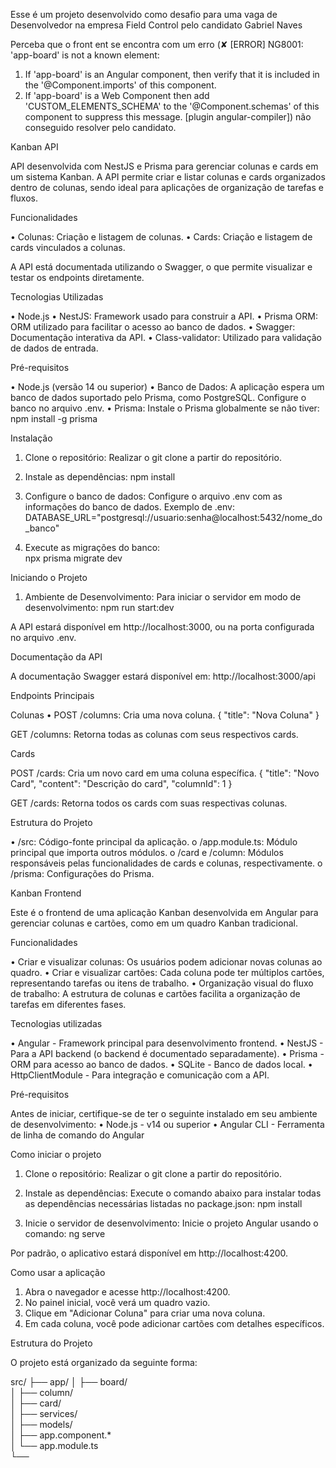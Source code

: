 Esse é um projeto desenvolvido como desafio para uma vaga de Desenvolvedor na empresa Field Control pelo candidato Gabriel Naves

Perceba que o front ent se encontra com um erro (✘ [ERROR] NG8001: 'app-board' is not a known element:
1. If 'app-board' is an Angular component, then verify that it is included in the '@Component.imports' of this component.
2. If 'app-board' is a Web Component then add 'CUSTOM_ELEMENTS_SCHEMA' to the '@Component.schemas' of this component to suppress this message. [plugin angular-compiler])
não conseguido resolver pelo candidato. 


Kanban API

API desenvolvida com NestJS e Prisma para gerenciar colunas e cards em um sistema Kanban. A API permite criar e listar colunas e cards organizados dentro de colunas, sendo ideal para aplicações de organização de tarefas e fluxos.

Funcionalidades

•	Colunas: Criação e listagem de colunas.
•	Cards: Criação e listagem de cards vinculados a colunas.

A API está documentada utilizando o Swagger, o que permite visualizar e testar os endpoints diretamente.

Tecnologias Utilizadas

•	Node.js
•	NestJS: Framework usado para construir a API.
•	Prisma ORM: ORM utilizado para facilitar o acesso ao banco de dados.
•	Swagger: Documentação interativa da API.
•	Class-validator: Utilizado para validação de dados de entrada.

Pré-requisitos

•	Node.js (versão 14 ou superior)
•	Banco de Dados: A aplicação espera um banco de dados suportado pelo Prisma, como PostgreSQL. Configure o banco no arquivo .env.
•	Prisma: Instale o Prisma globalmente se não tiver: npm install -g prisma

Instalação

1.	Clone o repositório:
Realizar o git clone a partir do repositório.

2.	Instale as dependências:
npm install
  
3.	Configure o banco de dados: Configure o arquivo .env com as informações do banco de dados. Exemplo de .env:
DATABASE_URL="postgresql://usuario:senha@localhost:5432/nome_do_banco"

4.	Execute as migrações do banco:	
npx prisma migrate dev

Iniciando o Projeto

1.	Ambiente de Desenvolvimento: Para iniciar o servidor em modo de desenvolvimento:
npm run start:dev

A API estará disponível em http://localhost:3000, ou na porta configurada no arquivo .env.

Documentação da API

A documentação Swagger estará disponível em:
http://localhost:3000/api

Endpoints Principais

Colunas
•	POST /columns: Cria uma nova coluna.
{
  "title": "Nova Coluna"
}

GET /columns: Retorna todas as colunas com seus respectivos cards.

Cards

  POST /cards: Cria um novo card em uma coluna específica.
{
  "title": "Novo Card",
  "content": "Descrição do card",
  "columnId": 1
}

GET /cards: Retorna todos os cards com suas respectivas colunas.

Estrutura do Projeto

•	/src: Código-fonte principal da aplicação.
o	/app.module.ts: Módulo principal que importa outros módulos.
o	/card e /column: Módulos responsáveis pelas funcionalidades de cards e colunas, respectivamente.
o	/prisma: Configurações do Prisma.

Kanban Frontend

Este é o frontend de uma aplicação Kanban desenvolvida em Angular para gerenciar colunas e cartões, como em um quadro Kanban tradicional.

Funcionalidades

•	Criar e visualizar colunas: Os usuários podem adicionar novas colunas ao quadro.
•	Criar e visualizar cartões: Cada coluna pode ter múltiplos cartões, representando tarefas ou itens de trabalho.
•	Organização visual do fluxo de trabalho: A estrutura de colunas e cartões facilita a organização de tarefas em diferentes fases.

Tecnologias utilizadas

•	Angular - Framework principal para desenvolvimento frontend.
•	NestJS - Para a API backend (o backend é documentado separadamente).
•	Prisma - ORM para acesso ao banco de dados.
•	SQLite - Banco de dados local.
•	HttpClientModule - Para integração e comunicação com a API.

Pré-requisitos

Antes de iniciar, certifique-se de ter o seguinte instalado em seu ambiente de desenvolvimento:
•	Node.js - v14 ou superior
•	Angular CLI - Ferramenta de linha de comando do Angular

Como iniciar o projeto

1.	Clone o repositório:
Realizar o git clone a partir do repositório.

2.	Instale as dependências:
Execute o comando abaixo para instalar todas as dependências necessárias listadas no package.json:
npm install

3.	Inicie o servidor de desenvolvimento:
Inicie o projeto Angular usando o comando:
ng serve

Por padrão, o aplicativo estará disponível em http://localhost:4200.

Como usar a aplicação

1.	Abra o navegador e acesse http://localhost:4200.
2.	No painel inicial, você verá um quadro vazio.
3.	Clique em "Adicionar Coluna" para criar uma nova coluna.
4.	Em cada coluna, você pode adicionar cartões com detalhes específicos.

Estrutura do Projeto

O projeto está organizado da seguinte forma:

src/
├── app/
│   ├── board/           
│   ├── column/           
│   ├── card/             
│   ├── services/         
│   ├── models/           
│   ├── app.component.*   
│   └── app.module.ts     
└── 


